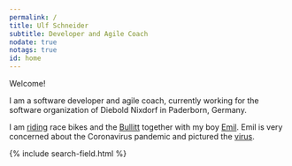 ```yaml
---
permalink: /
title: Ulf Schneider
subtitle: Developer and Agile Coach
nodate: true
notags: true
id: home
---
```

Welcome!

I am a software developer and agile coach, currently working for the software organization of Diebold Nixdorf in Paderborn, Germany. 

I am [riding](/2019-09-04-cross-the-alps/) race bikes and the [Bullitt](/emil/2016-10-02/) together with my boy [Emil](/emil/emil-is-ready-for-the-beach/). Emil is very concerned about the Coronavirus pandemic and pictured the [virus](/2020-03-18-emil-pictured-the-coronavirus/). 

<div class="mrt">
{% include search-field.html %}
</div>
